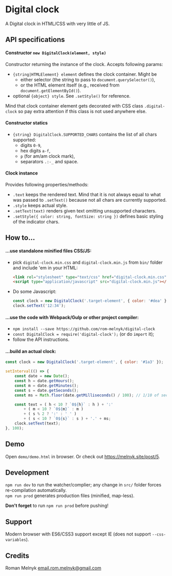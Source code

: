 # Digital clock
A Digital clock in HTML/CSS with very little of JS.



## API specifications

#### Constructor `new DigitalClock(element, style)`
Constructor returning the instance of the clock. Accepts following params:
- `{string|HTMLElement} element` defines the clock container. Might be
   * either selector (the string to pass to `document.querySelector()`),
   * or the HTML element itself (e.g., received from `document.getElementById()`).
- optional `{object} style`. See `.setStyle()` for reference.

Mind that clock container element gets decorated with CSS class `.digital-clock` so pay extra attention if this class is not used anywhere else.

#### Constructor statics
- `{string} DigitalClock.SUPPORTED_CHARS` contains the list of all chars supported:
   - digits `0-9`,
   - hex digits `a-f`,
   - `p` (for am/am clock mark),
   - separators `.:-_` and space.

#### Clock instance
Provides following properties/methods:
- `.text` keeps the rendered text. Mind that it is not always equal to what was passed to `.setText()` because not all chars are currently supported.
- `.style` keeps actual style.
- `.setText(text)` renders given text omitting unsupported characters.
- `.setStyle({ color: string, fontSize: string })` defines basic styling of the indicator chars.



## How to...

#### ...use standalone minified files CSS/JS:
- pick `digital-clock.min.css` and `digital-clock.min.js` from `bin/` folder and include 'em in your HTML:
   ```html
   <link rel="stylesheet" type="text/css" href="digital-clock.min.css">
   <script type="application/javascript" src="digital-clock.min.js"></script>
   ```
- Do some Javascript:
   ```javascript
   const clock = new DigitalClock('.target-element', { color: '#dea' });
   clock.setText('12:34');
   ```

#### ...use the code with Webpack/Gulp or other project compiler:
- `npm install --save https://github.com/rom-melnyk/digital-clock`
- `const DigitalClock = require('digital-clock');` (or do `import` it);
- follow the API instructions.

#### ...build an actual clock:
```javascript
const clock = new DigitalClock('.target-element', { color: '#1a3' });

setInterval(() => {
    const date = new Date();
    const h = date.getHours();
    const m = date.getMinutes();
    const s = date.getSeconds();
    const ms = Math.floor(date.getMilliseconds() / 100); // 1/10 of second

    const text = ( h < 10 ? `0${h}` : h ) + ':'
        + ( m < 10 ? `0${m}` : m )
        + ( s % 2 ? ':' : ' ' )
        + ( s < 10 ? `0${s}` : s ) + '.' + ms;
    clock.setText(text);
}, 100);
```



## Demo
Open `demo/demo.html` in browser. Or check out https://melnyk.site/post/5.



## Development
`npm run dev` to run the watcher/complier; any change in `src/` folder forces re-compilation automatically.  
`npm run prod` generates production files (minified, map-less).

**Don't forget** to run `npm run prod` before pushing!



## Support
Modern browser with ES6/CSS3 support except IE (does not support `--css-variables`).



## Credits
Roman Melnyk <email.rom.melnyk@gmail.com>

